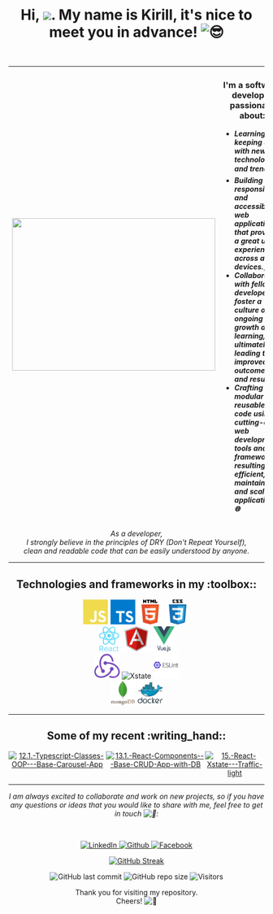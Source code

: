 <div align="center">
  <h1>
    Hi, <img src="https://raw.githubusercontent.com/MartinHeinz/MartinHeinz/master/wave.gif" width="32px">. My name is Kirill, it's nice to meet you in advance!
    <img src="https://fonts.gstatic.com/s/e/notoemoji/latest/1f60e/512.gif" alt="😎" width="32px">
  </h1>
</div>

<br>

<div align="center">

| <img src="https://media3.giphy.com/media/qgQUggAC3Pfv687qPC/giphy.gif?cid=ecf05e47ke0hdyi3xzvawir8f9shyiqgjqfm29j8aan7286e&rid=giphy.gif&ct=g" align="center" width="400" height="300"> | <div align="center"><h3>I'm a software developer passionate about:</h3><p><ul><li align="start"><i>Learning and keeping up with new technologies and trends.:chart_with_upwards_trend:</i></li><li align="start"><i>Building responsive and accessible web applications that provide a great user experience across all devices.:iphone:</i></li><li align="start"><i>Collaborating with fellow developers to foster a culture of ongoing growth and learning, ultimately leading to improved outcomes and results.🤝</i></li> <li align="start"><i>Crafting modular and reusable code using cutting-edge web development tools and frameworks, resulting in efficient, maintainable, and scalable applications.:globe_with_meridians:</i></li></ul></p></div> 
| :-: | :-: |

</div>
                                                                                                                                                 
<p align="center">
  <i>
    As a developer, <br>
    I strongly believe in the principles of DRY (Don't Repeat Yourself), <br>
    clean and readable code that can be easily understood by anyone.
  </i>
</p>

<hr>

<h2 align="center">
  Technologies and frameworks in my :toolbox::
</h2>
             
<p align="center">
  <img src="https://github.com/devicons/devicon/blob/master/icons/javascript/javascript-plain.svg" alt="Javascript" width="50" height="50">
  <img src="https://github.com/devicons/devicon/blob/master/icons/typescript/typescript-plain.svg" alt="Typescript" width="50" height="50">
  <img src="https://github.com/devicons/devicon/blob/master/icons/html5/html5-original-wordmark.svg" alt="HTML 5" width="50" height="50">
  <img src="https://github.com/devicons/devicon/blob/master/icons/css3/css3-original-wordmark.svg" alt="CSS 3" width="50" height="50">
  
  <br>
  
  <img src="https://github.com/devicons/devicon/blob/master/icons/react/react-original-wordmark.svg" alt="React" width="50" height="50">
  <img src="https://github.com/devicons/devicon/blob/master/icons/angularjs/angularjs-original.svg" alt="Angular" width="50" height="50">
  <img src="https://github.com/devicons/devicon/blob/master/icons/vuejs/vuejs-original-wordmark.svg" alt="VueJS" width="50" height="50">
    
 <br>

  <img src="https://github.com/devicons/devicon/blob/master/icons/redux/redux-original.svg" alt="Redux" width="50" height="50">
  <img src="https://stately.ai/intro-xstate-logo-white.svg" alt="Xstate" width="120" height="50">
  <img src="https://github.com/devicons/devicon/blob/master/icons/eslint/eslint-original-wordmark.svg" alt="ESLint" width="50" height="50">
    
  <br>
  
 <img src="https://github.com/devicons/devicon/blob/master/icons/mongodb/mongodb-original-wordmark.svg" alt="MongoDB" width="50" height="50">
 <img src="https://github.com/devicons/devicon/blob/master/icons/docker/docker-original-wordmark.svg" alt="Docker" width="50" height="50">
</p>

<hr>

<h2 align="center">
  Some of my recent :writing_hand::
</h2>

<div align="center">
  <div style="display: flex; justify-content: center;">
    <a href="https://github.com/MrKirilsReinke/12.1.-Typescript-Classes-OOP---Base-Carousel-App">
      <img src="https://github-readme-stats.vercel.app/api/pin/?username=MrKirilsReinke&repo=12.1.-Typescript-Classes-OOP---Base-Carousel-App" alt="12.1.-Typescript-Classes-OOP---Base-Carousel-App" />
    </a>
    <a href="https://github.com/MrKirilsReinke/13.1.-React-Components---Base-CRUD-App-with-DB">
      <img src="https://github-readme-stats.vercel.app/api/pin/?username=MrKirilsReinke&repo=13.1.-React-Components---Base-CRUD-App-with-DB" alt="13.1.-React-Components---Base-CRUD-App-with-DB" />
    </a>
    <a href="https://github.com/MrKirilsReinke/15.-React-Xstate---Traffic-light">
      <img src="https://github-readme-stats.vercel.app/api/pin/?username=MrKirilsReinke&repo=15.-React-Xstate---Traffic-light" alt="15.-React-Xstate---Traffic-light" />
    </a>
  </div>
</div>

<hr>

<p align="center">   
  <i>
    I am always excited to collaborate and work on new projects, so if you have any questions or ideas that you would like to share with me, feel free to get in touch
    <img src="https://fonts.gstatic.com/s/e/notoemoji/latest/1f680/512.gif" alt="🚀" width="20px" height="20px">:
  </i>
</p>

<br>

<p align="center">   
    <a href="https://www.linkedin.com/in/kirilsreinke/">
    <img src="https://img.shields.io/badge/linkedin-%230077B5.svg?&style=for-the-badge&logo=linkedin&logoColor=white&color=071A2C" alt="LinkedIn"/>
  </a>
  <a href="https://github.com/MrKirilsReinke">
    <img src="https://img.shields.io/badge/github-0?style=for-the-badge&logo=github&logoColor=white&color=071A2C" alt="Github"/>
  </a>
    <a href="https://mail.google.com/mail/u/0/#inbox?compose=CllgCJqVPLWqHqdbGNHGrQKwLzfLnbNntzCMBmZpBlMxpFKRcFrGdwFSXHsbxbDlkBWvMcRztWg">
    <img src="https://img.shields.io/badge/gmail-%231877F2.svg?&style=for-the-badge&logo=gmail&logoColor=white&color=071A2C" alt="Facebook"/>
  </a>
</p>   
                 
<div align="center">
  
  [![GitHub Streak](https://github-readme-streak-stats.herokuapp.com?user=MrKirilsReinke&theme=vue&background=071A2C)](https://git.io/streak-stats)
  
</div>

<div align="center">
  
  ![GitHub last commit](https://img.shields.io/github/last-commit/MrKirilsReinke/MrKirilsReinke?color=%230ABF53&logo=Github)
  ![GitHub repo size](https://img.shields.io/github/repo-size/MrKirilsReinke/MrKirilsReinke?color=%230ABF53&logo=Github)
  ![Visitors](https://api.visitorbadge.io/api/visitors?path=https%3A%2F%2Fgithub.com%2FMrKirilsReinke&countColor=%230abf53&style=flat)
  
</div>
                   
                   
<p align="center">
  Thank you for visiting my repository. 
  <br>
  Cheers!
  <img src="https://fonts.gstatic.com/s/e/notoemoji/latest/1f37b/512.gif" alt="🍻" width="20px" height="20px">
</p> 
                                                                                                                                                 
<!--
**MrKirilsReinke/MrKirilsReinke** is a ✨ _special_ ✨ repository because its `README.md` (this file) appears on your GitHub profile.

Here are some ideas to get you started:

- 🔭 I’m currently working on 
- 🌱 I’m currently learning ...
- 👯 I’m looking to collaborate on ...
- 🤔 I’m looking for help with ...
- 💬 Ask me about ...
- 📫 How to reach me: ...
- 😄 Pronouns: ...
- ⚡ Fun fact: ...
-->
